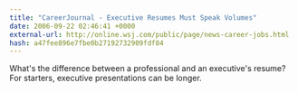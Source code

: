 ```yaml
---
title: "CareerJournal - Executive Resumes Must Speak Volumes"
date: 2006-09-22 02:46:41 +0000
external-url: http://online.wsj.com/public/page/news-career-jobs.html
hash: a47fee896e7fbe0b27192732909fdf84
---
```


What's the difference between a professional and an executive's resume? For starters, executive presentations can be longer.
